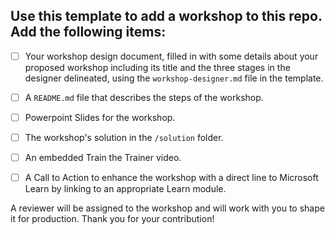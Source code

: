 ## Use this template to add a workshop to this repo. Add the following items:

- [ ] Your workshop design document, filled in with some details about your proposed workshop including its title and the three stages in the designer delineated, using the `workshop-designer.md` file in the template.

- [ ] A `README.md` file that describes the steps of the workshop. 

- [ ] Powerpoint Slides for the workshop.

- [ ] The workshop's solution in the `/solution` folder.

- [ ] An embedded Train the Trainer video.

- [ ] A Call to Action to enhance the workshop with a direct line to Microsoft Learn by linking to an appropriate Learn module.

A reviewer will be assigned to the workshop and will work with you to shape it for production. Thank you for your contribution!

